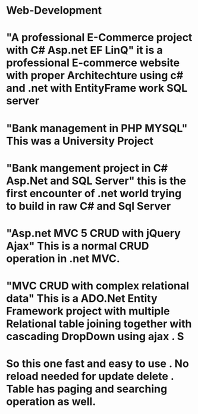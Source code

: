 # Web-Development
# "A professional E-Commerce project with C# Asp.net EF LinQ" it is a professional E-commerce website with proper Architechture using c# and .net with EntityFrame work SQL server
# "Bank management in PHP MYSQL" This was a University Project 
# "Bank mangement project in C# Asp.Net and SQL Server" this is the first encounter of .net world trying to build in raw C# and Sql Server
# "Asp.net MVC 5 CRUD with jQuery Ajax" This is a normal CRUD operation in .net MVC. 
# "MVC CRUD with complex relational data" This is a ADO.Net Entity Framework project with multiple Relational table joining together with cascading DropDown using ajax . S
# So this one fast and easy to use . No reload needed for update delete . Table has paging and searching operation as well.
